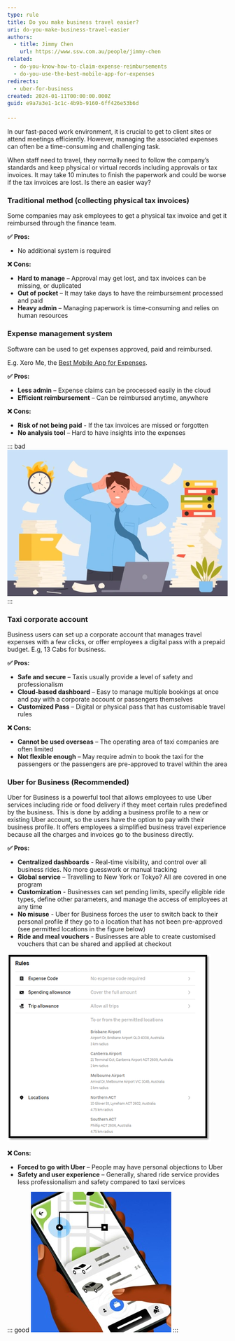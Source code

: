 ```yaml
---
type: rule
title: Do you make business travel easier?
uri: do-you-make-business-travel-easier
authors:
  - title: Jimmy Chen
    url: https://www.ssw.com.au/people/jimmy-chen
related:
  - do-you-know-how-to-claim-expense-reimbursements
  - do-you-use-the-best-mobile-app-for-expenses
redirects:
  - uber-for-business
created: 2024-01-11T00:00:00.000Z
guid: e9a7a3e1-1c1c-4b9b-9160-6ff426e53b6d

---
```


In our fast-paced work environment, it is crucial to get to client sites or attend meetings efficiently. However, managing the associated expenses can often be a time-consuming and challenging task.

When staff need to travel, they normally need to follow the company’s standards and keep physical or virtual records including approvals or tax invoices. It may take 10 minutes to finish the paperwork and could be worse if the tax invoices are lost. Is there an easier way?

<!--endintro-->

### Traditional method (collecting physical tax invoices)

Some companies may ask employees to get a physical tax invoice and get it reimbursed through the finance team.

**✅ Pros:**

* No additional system is required

**❌ Cons:**

* **Hard to manage** – Approval may get lost, and tax invoices can be missing, or duplicated
* **Out of pocket** – It may take days to have the reimbursement processed and paid
* **Heavy admin** – Managing paperwork is time-consuming and relies on human resources

### Expense management system

Software can be used to get expenses approved, paid and reimbursed.

E.g. Xero Me, the [Best Mobile App for Expenses](/do-you-use-the-best-mobile-app-for-expenses).

**✅ Pros:**  

* **Less admin** – Expense claims can be processed easily in the cloud
* **Efficient reimbursement** – Can be reimbursed anytime, anywhere

**❌ Cons:**

* **Risk of not being paid** - If the tax invoices are missed or forgotten
* **No analysis tool** – Hard to have insights into the expenses

::: bad
![Figure: Bad example - Trying to find taxi receipts and how to get them reimbursed](Business-travel-1.png)
:::

### Taxi corporate account

Business users can set up a corporate account that manages travel expenses with a few clicks, or offer employees a digital pass with a prepaid budget. E.g, 13 Cabs for business.

**✅ Pros:**  

* **Safe and secure** – Taxis usually provide a level of safety and professionalism
* **Cloud-based dashboard** – Easy to manage multiple bookings at once and pay with a corporate account or passengers themselves
* **Customized Pass** – Digital or physical pass that has customisable travel rules

**❌ Cons:**

* **Cannot be used overseas** – The operating area of taxi companies are often limited
* **Not flexible enough** – May require admin to book the taxi for the passengers or the passengers are pre-approved to travel within the area

### Uber for Business (Recommended)

Uber for Business is a powerful tool that allows employees to use Uber services including ride or food delivery if they meet certain rules predefined by the business. This is done by adding a business profile to a new or existing Uber account, so the users have the option to pay with their business profile. It offers employees a simplified business travel experience because all the charges and invoices go to the business directly.

**✅ Pros:**  

* **Centralized dashboards** - Real-time visibility, and control over all business rides. No more guesswork or manual tracking
* **Global service** – Travelling to New York or Tokyo? All are covered in one program
* **Customization** - Businesses can set pending limits, specify eligible ride types, define other parameters, and manage the access of employees at any time
* **No misuse** - Uber for Business forces the user to switch back to their personal profile if they go to a location that has not been pre-approved (see permitted locations in the figure below)
* **Ride and meal vouchers** - Businesses are able to create customised vouchers that can be shared and applied at checkout

![Figure: Predefined rules that allow staff travelling to and from airports and within ACT](Business-travel-2.png)

**❌ Cons:**

* **Forced to go with Uber** – People may have personal objections to Uber
* **Safety and user experience** – Generally, shared ride service provides less professionalism and safety compared to taxi services

::: good
![Good example - Using Uber for Business by a simple toggle of a button](Business-travel-3.jpg)
:::
